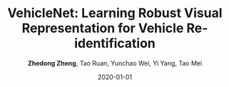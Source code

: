 ---
title: "VehicleNet: Learning Robust Visual Representation for Vehicle Re-identification"
collection: publications
permalink: /publication/2020-01-01-VehicleNet-Learning-Robust-Visual-Representation-for-Vehicle-Re-identification
date: 2020-01-01
doi: 10.1109/TMM.2020.3014488
venue: 'IEEE Transaction on Multimedia (TMM)'
paperurl: 'https://arxiv.org/abs/2004.06305'
author: '<strong>Zhedong Zheng</strong>,  Tao Ruan,  Yunchao Wei,  Yi Yang,  Tao Mei'
citation: ' Zhedong Zheng,  Tao Ruan,  Yunchao Wei,  Yi Yang,  Tao Mei, &quot;VehicleNet: Learning Robust Visual Representation for Vehicle Re-identification.&quot; IEEE Transaction on Multimedia (TMM), 2020.'
pub_year: '2020'
---